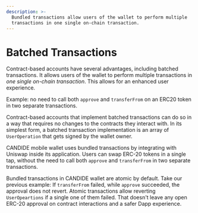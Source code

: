 ```yaml
---
description: >-
  Bundled transactions allow users of the wallet to perform multiple
  transactions in one single on-chain transaction.
---
```


# Batched Transactions
Contract-based accounts have several advantages, including batched transactions. It allows users of the wallet to perform multiple transactions in _one single on-chain transaction_. This allows for an enhanced user experience.

Example: no need to call both `approve` and `transferFrom` on an ERC20 token in two separate transactions.

Contract-based accounts that implement batched transactions can do so in a way that requires no changes to the contracts they interact with. In its simplest form, a batched transaction implementation is an array of `UserOperation` that gets signed by the wallet owner.

CANDIDE mobile wallet uses bundled transactions by integrating with Uniswap inside its application. Users can swap ERC-20 tokens in a single tap, without the need to call both `approve` and `transferFrom` in two separate transactions.

Bundled transactions in CANDIDE wallet are atomic by default. Take our previous example: If `transferFrom` failed, while `approve` succeeded, the approval does not revert. Atomic transactions allow reverting `UserOpeartions` if a single one of them failed. That doesn't leave any open ERC-20 approval on contract interactions and a safer Dapp experience.

